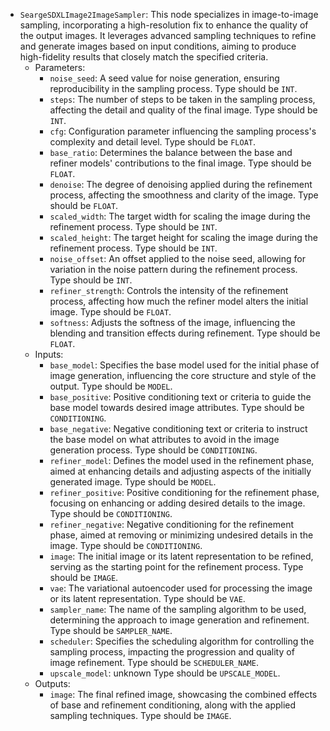 - `SeargeSDXLImage2ImageSampler`: This node specializes in image-to-image sampling, incorporating a high-resolution fix to enhance the quality of the output images. It leverages advanced sampling techniques to refine and generate images based on input conditions, aiming to produce high-fidelity results that closely match the specified criteria.
    - Parameters:
        - `noise_seed`: A seed value for noise generation, ensuring reproducibility in the sampling process. Type should be `INT`.
        - `steps`: The number of steps to be taken in the sampling process, affecting the detail and quality of the final image. Type should be `INT`.
        - `cfg`: Configuration parameter influencing the sampling process's complexity and detail level. Type should be `FLOAT`.
        - `base_ratio`: Determines the balance between the base and refiner models' contributions to the final image. Type should be `FLOAT`.
        - `denoise`: The degree of denoising applied during the refinement process, affecting the smoothness and clarity of the image. Type should be `FLOAT`.
        - `scaled_width`: The target width for scaling the image during the refinement process. Type should be `INT`.
        - `scaled_height`: The target height for scaling the image during the refinement process. Type should be `INT`.
        - `noise_offset`: An offset applied to the noise seed, allowing for variation in the noise pattern during the refinement process. Type should be `INT`.
        - `refiner_strength`: Controls the intensity of the refinement process, affecting how much the refiner model alters the initial image. Type should be `FLOAT`.
        - `softness`: Adjusts the softness of the image, influencing the blending and transition effects during refinement. Type should be `FLOAT`.
    - Inputs:
        - `base_model`: Specifies the base model used for the initial phase of image generation, influencing the core structure and style of the output. Type should be `MODEL`.
        - `base_positive`: Positive conditioning text or criteria to guide the base model towards desired image attributes. Type should be `CONDITIONING`.
        - `base_negative`: Negative conditioning text or criteria to instruct the base model on what attributes to avoid in the image generation process. Type should be `CONDITIONING`.
        - `refiner_model`: Defines the model used in the refinement phase, aimed at enhancing details and adjusting aspects of the initially generated image. Type should be `MODEL`.
        - `refiner_positive`: Positive conditioning for the refinement phase, focusing on enhancing or adding desired details to the image. Type should be `CONDITIONING`.
        - `refiner_negative`: Negative conditioning for the refinement phase, aimed at removing or minimizing undesired details in the image. Type should be `CONDITIONING`.
        - `image`: The initial image or its latent representation to be refined, serving as the starting point for the refinement process. Type should be `IMAGE`.
        - `vae`: The variational autoencoder used for processing the image or its latent representation. Type should be `VAE`.
        - `sampler_name`: The name of the sampling algorithm to be used, determining the approach to image generation and refinement. Type should be `SAMPLER_NAME`.
        - `scheduler`: Specifies the scheduling algorithm for controlling the sampling process, impacting the progression and quality of image refinement. Type should be `SCHEDULER_NAME`.
        - `upscale_model`: unknown Type should be `UPSCALE_MODEL`.
    - Outputs:
        - `image`: The final refined image, showcasing the combined effects of base and refinement conditioning, along with the applied sampling techniques. Type should be `IMAGE`.
